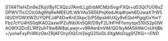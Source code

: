 $START$IeHZm9eZKqVByfCXQzJ7AmtLLg0rbMCMziSvgrFXQr+d53Qt7UO6sZDPWVTIcCCIc0AgWqRwMEEUfLWkYAx5656PnjKedJKqdhjwh6DJwaX7rW5I4UDYOWXWZUYQPEJdP4DwKnESkpcS/P56psk6UXjy9vEQxHPgqjGxYorYFbz7cYU4HS0qlKAO2axwlPZufhblXn5QR/D9yF2LlHFHFfxmytqx510iS2p0lWAO9fX2DcEL1Rf2uhT9w8W8aLawjn+v9RAw4mVM/QG1kyMA5IH6kCvUHjBk+/yoIwFxyPri8KzOerZRjAFOry/0QCnl2egG25oDL4XgMoDqgSfZKQ==$END$